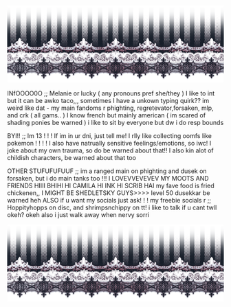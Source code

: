 ![](https://github.com/BattleForBFDI/luckiestleafy/blob/main/6e5s8a.png?raw=true)


INfOOOO0O   ;;   Melanie  or lucky  ( any pronouns pref she/they )  I like to int but it can be awko taco,,,  sometimes I have a unkown typing quirk?? im weird like dat -  my main fandoms r phighting, regretevator,forsaken, mlp, and crk ( all gams.. )    I know french but mainly american  ( im scared of shading ponies be warned )  i like to sit by everyone  but dw i do resp bounds    

BYI!!  ;;  Im 13  ! ! !  If im in ur dni, just tell me!   I rlly like collecting oomfs like pokemon ! ! ! !    I also have natrually sensitive feelings/emotions, so iwc!   I joke about my own trauma, so do be warned about that!!   I also kin alot of childish characters, be warned about that too 

OTHER STUFUFUFUUF  ;;  im a ranged main on phighting and dusek on forsaken, but i do main tanks too !!!   I LOVEVVEVEVEV MY MOOTS AND FRIENDS HIIII BHIHI HI CAMILA HI INK HI SCRIB HAI   my fave food is fried chickenen,, I MIGHT BE SHEDLETSKY GUYS>>>>  level 50 dusekkar be warned heh     ALSO  if u want my socials just ask! ! !    my freebie socials r ;;  Hoppityhopps on disc, and shrimpsnchippy on tt!      i like to talk if u cant twll okeh? okeh      also i just walk away when nervy sorri


![](https://github.com/BattleForBFDI/luckiestleafy/blob/main/6e5s8a.png?raw=true)
